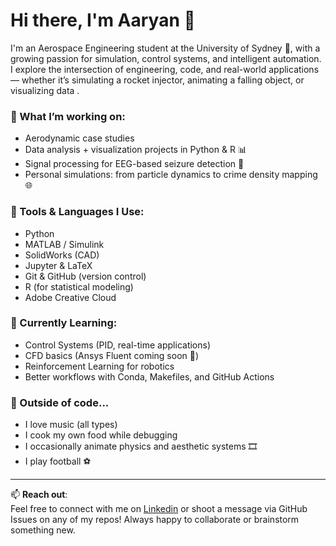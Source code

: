 # Hi there, I'm Aaryan 👋

I'm an Aerospace Engineering student at the University of Sydney 🛫, with a growing passion for simulation, control systems, and intelligent automation. I explore the intersection of engineering, code, and real-world applications — whether it’s simulating a rocket injector, animating a falling object, or visualizing data .

### 🚀 What I’m working on:
- Aerodynamic case studies
- Data analysis + visualization projects in Python & R 📊
- Signal processing for EEG-based seizure detection 🧠
- Personal simulations: from particle dynamics to crime density mapping 🌐

### 🧰 Tools & Languages I Use:
- Python 
- MATLAB / Simulink
- SolidWorks (CAD)
- Jupyter & LaTeX
- Git & GitHub (version control)
- R (for statistical modeling)
- Adobe Creative Cloud

### 📘 Currently Learning:
- Control Systems (PID, real-time applications)
- CFD basics (Ansys Fluent coming soon 👀)
- Reinforcement Learning for robotics
- Better workflows with Conda, Makefiles, and GitHub Actions

### 🌱 Outside of code...
- I love music (all types)
- I cook my own food while debugging
- I occasionally animate physics and aesthetic systems 🎞️
- I play football ⚽️

---

📫 **Reach out**:  
Feel free to connect with me on [Linkedin](https://www.linkedin.com/in/aaryan-aero/) or shoot a message via GitHub Issues on any of my repos! Always happy to collaborate or brainstorm something new.




